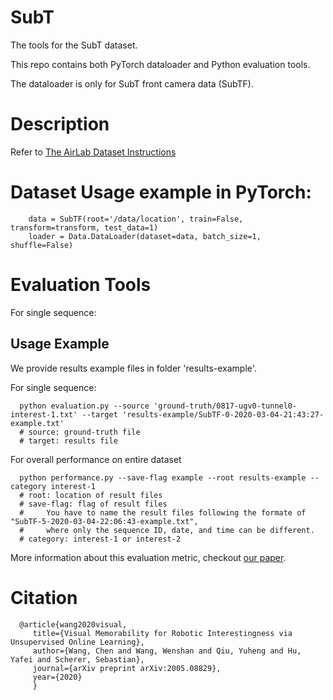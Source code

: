 # SubT

The tools for the SubT dataset.

This repo contains both PyTorch dataloader and Python evaluation tools.

The dataloader is only for SubT front camera data (SubTF).

# Description

   Refer to [The AirLab Dataset Instructions](http://theairlab.org/dataset/interestingness)

# Dataset Usage example in PyTorch:

        data = SubTF(root='/data/location', train=False, transform=transform, test_data=1)
        loader = Data.DataLoader(dataset=data, batch_size=1, shuffle=False)

# Evaluation Tools

For single sequence:

## Usage Example

We provide results example files in folder 'results-example'.

For single sequence:

      python evaluation.py --source 'ground-truth/0817-ugv0-tunnel0-interest-1.txt' --target 'results-example/SubTF-0-2020-03-04-21:43:27-example.txt'
      # source: ground-truth file
      # target: results file

For overall performance on entire dataset

      python performance.py --save-flag example --root results-example --category interest-1
      # root: location of result files
      # save-flag: flag of result files
      #     You have to name the result files following the formate of "SubTF-5-2020-03-04-22:06:43-example.txt", 
      #     where only the sequence ID, date, and time can be different.
      # category: interest-1 or interest-2

More information about this evaluation metric, checkout [our paper](https://arxiv.org/pdf/2005.08829.pdf).

# Citation

      @article{wang2020visual,
         title={Visual Memorability for Robotic Interestingness via Unsupervised Online Learning},
         author={Wang, Chen and Wang, Wenshan and Qiu, Yuheng and Hu, Yafei and Scherer, Sebastian},
         journal={arXiv preprint arXiv:2005.08829},
         year={2020}
         }
